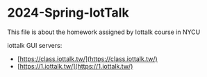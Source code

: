 # 2024-Spring-IotTalk

This file is about the homework assigned by Iottalk course in NYCU

iottalk GUI servers:

* [https://class.iottalk.tw/](https://class.iottalk.tw/)
* [https://1.iottalk.tw/](https://1.iottalk.tw/)
